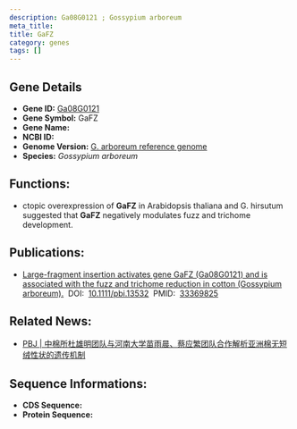```yaml
---
description: Ga08G0121 ; Gossypium arboreum
meta_title:
title: GaFZ
category: genes
tags: []
---
```


## Gene Details
- **Gene ID:**	[Ga08G0121](Ga08G0121)
- **Gene Symbol:** GaFZ
- **Gene Name:** 
- **NCBI ID:** [](https://www.ncbi.nlm.nih.gov/gene/?term=)
- **Genome Version:** [G. arboreum reference genome ]()
- **Species:** *Gossypium arboreum*

## Functions:
   - ctopic overexpression of **GaFZ** in Arabidopsis thaliana and G. hirsutum suggested that **GaFZ** negatively modulates fuzz and trichome development.

## Publications:
   - [Large-fragment insertion activates gene GaFZ (Ga08G0121) and is associated with the fuzz and trichome reduction in cotton (Gossypium arboreum).]( https://onlinelibrary.wiley.com/doi/10.1111/pbi.13532)&nbsp;&nbsp;DOI:&nbsp;&nbsp;[10.1111/pbi.13532](https://onlinelibrary.wiley.com/doi/10.1111/pbi.13532)&nbsp;&nbsp;PMID:&nbsp;&nbsp;[33369825](https://pubmed.ncbi.nlm.nih.gov/33369825/)

## Related News:
   - [PBJ | 中棉所杜雄明团队与河南大学苗雨晨、蔡应繁团队合作解析亚洲棉无短绒性状的遗传机制](https://mp.weixin.qq.com/s?__biz=Mzg3MDEwNDEyMg==&mid=2247502661&idx=2&sn=e489ec7ada3719e9b76fdaec7fbc44b6&chksm=ce906610f9e7ef06bb76f3d816090caf1fec954214619d89866aaaa0357e768017df249e57b0&scene=27#wechat_redirect)

## Sequence Informations:
- **CDS Sequence:**
- **Protein Sequence:**
